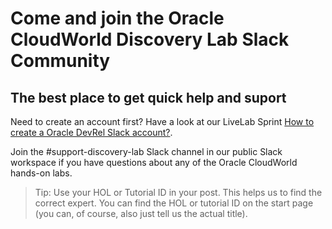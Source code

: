 # Come and join the Oracle CloudWorld Discovery Lab Slack Community

## The best place to get quick help and suport

Need to create an account first? Have a look at our LiveLab Sprint [How to create a Oracle DevRel Slack account?](https://apexapps.oracle.com/pls/apex/r/dbpm/livelabs/run-workshop?p210_wid=3469).

Join the #support-discovery-lab Slack channel in our public Slack workspace if you have questions about any of the Oracle CloudWorld hands-on labs.

> Tip: Use your HOL or Tutorial ID in your post. This helps us to find the correct expert. You can find the HOL or tutorial ID on the start page (you can, of course, also just tell us the actual title).


